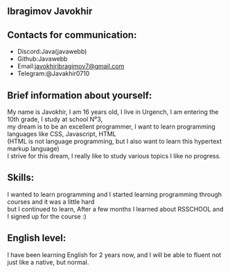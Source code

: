 ## Ibragimov Javokhir

## Contacts for communication:
- Discord:Java(javawebb)
- Github:Javawebb<br>
- Email:javokhiribragimov7@gmail.com<br>
- Telegram:@Javakhir0710

## Brief information about yourself:
My name is Javokhir, I am 16 years old, I live in Urgench, I am entering the 10th grade, I study at school N⁰3, <BR> my dream is to be an excellent programmer, I want to learn programming languages   like CSS, Javascript, HTML <br> (HTML is not language programming, but I also want to learn this hypertext markup language) <br> I strive for this dream, I really like to study various topics I like no progress.

## Skills:
I wanted to learn programming and I started learning programming through courses and it was a little hard <br> but I continued to learn, After a few months I learned about RSSCHOOL and I signed up for the course :)

## English level:
I have been learning English for 2 years now, and I will be able to fluent not just like a native, but normal.